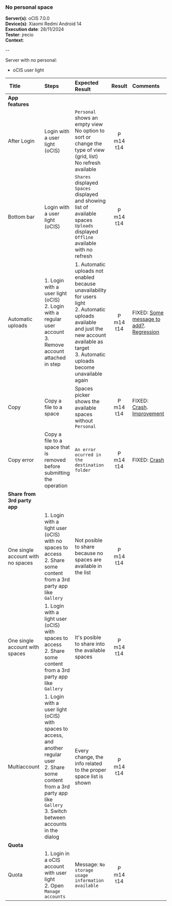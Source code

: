 ### No personal space

**Server(s)**: oCIS 7.0.0<br>
**Device(s)**: Xiaomi Redmi Android 14<br>
**Execution date**: 28/11/2024<br>
**Tester**:  jrecio<br>
**Context**: <br>

--

Server with no personal:

- oCIS user light

| Title | Steps     | Expected Result | Result | Comments |
| :---- | :-------- | :-------------- | :----: | :------- |
|**App features**|
| After Login | Login with a user light (oCIS)  | `Personal` shows an empty view<br>No option to sort or change the type of view (grid, list)<br>No refresh available | P m14 t14 | |
| Bottom bar | Login with a user light (oCIS) | `Shares` displayed<br>`Spaces` displayed and showing list of available spaces<br>`Uploads` displayed<br>`Offline` available with no refresh| P m14 t14|
| Automatic uploads | 1. Login with a user light (oCIS)<br>2. Login with a regular user account<br>3. Remove account attached in step | 1. Automatic uploads not enabled because unavailability for users light<br>2. Automatic uploads available and just the new account available as target<br>3. Automatic uploads become unavailable again  | P m14 t14 | FIXED: [Some message to add?](https://github.com/owncloud/android/pull/4518#issuecomment-2505949167). [Regression](https://github.com/owncloud/android/pull/4518#issuecomment-2517138844) |
| Copy | Copy a file to a space | Spaces picker shows the available spaces without `Personal` | P m14 t14 |  FIXED: [Crash](https://github.com/owncloud/android/pull/4518#issuecomment-2506005142). [Improvement](https://github.com/owncloud/android/issues/4522) | 
| Copy error | Copy a file to a space that is removed before submitting the operation| `An error ocurred in`<br>`the destination folder` | P m14 t14 |  FIXED: [Crash](https://github.com/owncloud/android/pull/4518#issuecomment-2506005142)  |  
|**Share from 3rd party app**|
| One single account with no spaces | 1. Login with a light user (oCIS) with no spaces to access<br>2. Share some content from a 3rd party app like `Gallery`| Not posible to share because no spaces are available in the list | P m14 t14|  |
| One single account with spaces | 1. Login with a light user (oCIS) with spaces to access<br>2. Share some content from a 3rd party app like `Gallery` | It's posible to share into the available spaces | P m14 t14|  |
| Multiaccount | 1. Login with a user light (oCIS) with spaces to access, and another regular user<br>2. Share some content from a 3rd party app like `Gallery`<br>3. Switch between accounts in the dialog | Every change, the info related to the proper space list is shown | P m14 t14|  |
|**Quota**|
| Quota | 1. Login in a oCIS account with user light<br>2. Open `Manage accounts`| Message: `No storage usage`<br>`information available` | P m14 t14|  |
